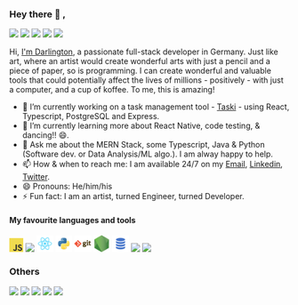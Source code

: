 ### Hey there 👋 , 
[<img src="https://img.icons8.com/doodle/48/000000/linkedin--v2.png" width="25"/>][1]
[<img src="https://img.icons8.com/fluency/48/000000/twitter.png" width="25"/>][2]
[<img src="https://img.icons8.com/fluency/48/000000/facebook.png" width="25"/>][3]
[<img src="https://img.icons8.com/plasticine/100/000000/spotify--v1.png" width="25"/>][4]
[<img src="https://img.icons8.com/color/48/000000/youtube-music.png" width="25"/>][5]

Hi, [I'm  Darlington](https://blissful-shannon-adedea.netlify.app/), a passionate full-stack developer in Germany. Just like art, where an artist would create wonderful arts with just a pencil and a piece of paper, so is programming. I can create wonderful and valuable tools that could potentially affect the lives of millions - positively - with just a computer, and a cup of koffee. To me, this is amazing! 


- 🔭 I’m currently working on a task management tool - [Taski](https://github.com/Dalin01/taski) - using React, Typescript, PostgreSQL and Express. 
- 🌱 I’m currently learning more about React Native, code testing, & dancing!! 😄.
- 💬 Ask me about the MERN Stack, some Typescript, Java & Python (Software dev. or Data Analysis/ML algo.). I am alway happy to help. 
- 📫 How & when to reach me: I am available 24/7 on my [Email](mailto:darlingtonsomto@gmail.com), [Linkedin](https://www.linkedin.com/in/darlington-onwuama/), [Twitter](https://twitter.com/Somtodarlington). 
- 😄 Pronouns: He/him/his
- ⚡ Fun fact: I am an artist, turned Engineer, turned Developer.

#### My favourite languages and tools
<img src="https://raw.githubusercontent.com/github/explore/80688e429a7d4ef2fca1e82350fe8e3517d3494d/topics/javascript/javascript.png" width="25"> <img src="https://user-images.githubusercontent.com/66684013/125089221-1d9e6b80-e0c6-11eb-8433-58cb2c278a6e.png" width="30"> <img src="https://raw.githubusercontent.com/github/explore/80688e429a7d4ef2fca1e82350fe8e3517d3494d/topics/react/react.png" width="30"> <img src="https://raw.githubusercontent.com/github/explore/80688e429a7d4ef2fca1e82350fe8e3517d3494d/topics/python/python.png" width="30"> <img src="https://raw.githubusercontent.com/github/explore/80688e429a7d4ef2fca1e82350fe8e3517d3494d/topics/git/git.png" width="30"> <img src="https://raw.githubusercontent.com/github/explore/80688e429a7d4ef2fca1e82350fe8e3517d3494d/topics/nodejs/nodejs.png" width="30"> <img src="https://raw.githubusercontent.com/github/explore/80688e429a7d4ef2fca1e82350fe8e3517d3494d/topics/sql/sql.png" width="30"> <img src="https://img.icons8.com/color/48/000000/java-coffee-cup-logo--v1.png" width="30"/> <img src="https://img.icons8.com/color/48/000000/mongodb.png" width="30"/> 
 
### Others
<img src="https://img.icons8.com/color/48/000000/angularjs.png" width="30"/> <img src="https://img.icons8.com/color/48/000000/postgreesql.png" width="30"/> <img src="https://img.icons8.com/color/48/000000/kotlin.png" width="30"/> <img src="https://img.icons8.com/color/48/000000/azure-1.png" width="30"/> <img src="https://img.icons8.com/fluency/48/000000/visual-basic.png" width="30"/>
 
[1]: https://www.linkedin.com/in/darlington-onwuama/
[2]: https://twitter.com/Somtodarlington
[3]: https://www.facebook.com/onwuama.darlington
[4]: https://open.spotify.com/user/21n6ci7kgp4stqshzw2hqyacq
[5]: https://music.youtube.com/channel/UCW1P8v2-zxmaZgmSSkCxa5Q?feature=share
